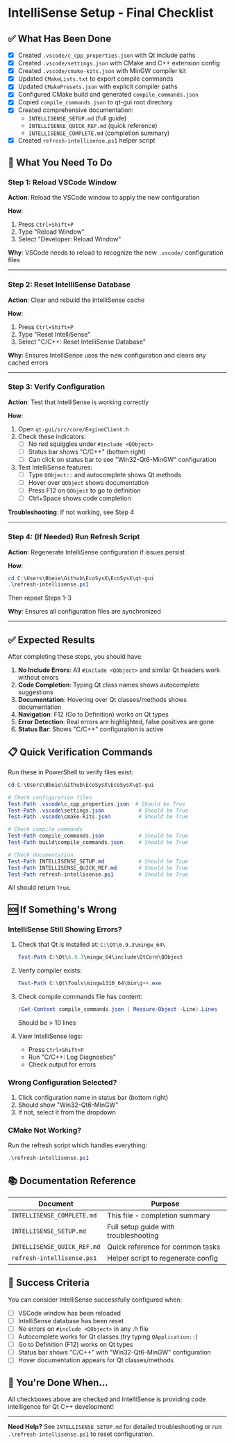 # IntelliSense Setup - Final Checklist

## ✅ What Has Been Done

- [x] Created `.vscode/c_cpp_properties.json` with Qt include paths
- [x] Created `.vscode/settings.json` with CMake and C++ extension config
- [x] Created `.vscode/cmake-kits.json` with MinGW compiler kit
- [x] Updated `CMakeLists.txt` to export compile commands
- [x] Updated `CMakePresets.json` with explicit compiler paths
- [x] Configured CMake build and generated `compile_commands.json`
- [x] Copied `compile_commands.json` to qt-gui root directory
- [x] Created comprehensive documentation:
  - `INTELLISENSE_SETUP.md` (full guide)
  - `INTELLISENSE_QUICK_REF.md` (quick reference)
  - `INTELLISENSE_COMPLETE.md` (completion summary)
- [x] Created `refresh-intellisense.ps1` helper script

## 🔄 What You Need To Do

### Step 1: Reload VSCode Window
**Action**: Reload the VSCode window to apply the new configuration

**How**:
1. Press `Ctrl+Shift+P`
2. Type "Reload Window"
3. Select "Developer: Reload Window"

**Why**: VSCode needs to reload to recognize the new `.vscode/` configuration files

---

### Step 2: Reset IntelliSense Database
**Action**: Clear and rebuild the IntelliSense cache

**How**:
1. Press `Ctrl+Shift+P`
2. Type "Reset IntelliSense"
3. Select "C/C++: Reset IntelliSense Database"

**Why**: Ensures IntelliSense uses the new configuration and clears any cached errors

---

### Step 3: Verify Configuration
**Action**: Test that IntelliSense is working correctly

**How**:
1. Open `qt-gui/src/core/EngineClient.h`
2. Check these indicators:
   - [ ] No red squiggles under `#include <QObject>`
   - [ ] Status bar shows "C/C++" (bottom right)
   - [ ] Can click on status bar to see "Win32-Qt6-MinGW" configuration
3. Test IntelliSense features:
   - [ ] Type `QObject::` and autocomplete shows Qt methods
   - [ ] Hover over `QObject` shows documentation
   - [ ] Press F12 on `QObject` to go to definition
   - [ ] Ctrl+Space shows code completion

**Troubleshooting**: If not working, see Step 4

---

### Step 4: (If Needed) Run Refresh Script
**Action**: Regenerate IntelliSense configuration if issues persist

**How**:
```powershell
cd C:\Users\Bbeie\Github\EcoSysX\EcoSysX\qt-gui
.\refresh-intellisense.ps1
```

Then repeat Steps 1-3

**Why**: Ensures all configuration files are synchronized

---

## ✅ Expected Results

After completing these steps, you should have:

1. **No Include Errors**: All `#include <QObject>` and similar Qt headers work without errors
2. **Code Completion**: Typing Qt class names shows autocomplete suggestions
3. **Documentation**: Hovering over Qt classes/methods shows documentation
4. **Navigation**: F12 (Go to Definition) works on Qt types
5. **Error Detection**: Real errors are highlighted, false positives are gone
6. **Status Bar**: Shows "C/C++" configuration is active

## 📋 Quick Verification Commands

Run these in PowerShell to verify files exist:

```powershell
cd C:\Users\Bbeie\Github\EcoSysX\EcoSysX\qt-gui

# Check configuration files
Test-Path .vscode\c_cpp_properties.json  # Should be True
Test-Path .vscode\settings.json           # Should be True
Test-Path .vscode\cmake-kits.json         # Should be True

# Check compile commands
Test-Path compile_commands.json           # Should be True
Test-Path build\compile_commands.json     # Should be True

# Check documentation
Test-Path INTELLISENSE_SETUP.md           # Should be True
Test-Path INTELLISENSE_QUICK_REF.md       # Should be True
Test-Path refresh-intellisense.ps1        # Should be True
```

All should return `True`.

## 🆘 If Something's Wrong

### IntelliSense Still Showing Errors?

1. Check that Qt is installed at: `C:\Qt\6.9.3\mingw_64\`
   ```powershell
   Test-Path C:\Qt\6.9.3\mingw_64\include\QtCore\QObject
   ```

2. Verify compiler exists:
   ```powershell
   Test-Path C:\Qt\Tools\mingw1310_64\bin\g++.exe
   ```

3. Check compile commands file has content:
   ```powershell
   (Get-Content compile_commands.json | Measure-Object -Line).Lines
   ```
   Should be > 10 lines

4. View IntelliSense logs:
   - Press `Ctrl+Shift+P`
   - Run "C/C++: Log Diagnostics"
   - Check output for errors

### Wrong Configuration Selected?

1. Click configuration name in status bar (bottom right)
2. Should show "Win32-Qt6-MinGW"
3. If not, select it from the dropdown

### CMake Not Working?

Run the refresh script which handles everything:
```powershell
.\refresh-intellisense.ps1
```

## 📚 Documentation Reference

| Document | Purpose |
|----------|---------|
| `INTELLISENSE_COMPLETE.md` | This file - completion summary |
| `INTELLISENSE_SETUP.md` | Full setup guide with troubleshooting |
| `INTELLISENSE_QUICK_REF.md` | Quick reference for common tasks |
| `refresh-intellisense.ps1` | Helper script to regenerate config |

## 🎯 Success Criteria

You can consider IntelliSense successfully configured when:

- [ ] VSCode window has been reloaded
- [ ] IntelliSense database has been reset
- [ ] No errors on `#include <QObject>` in any .h file
- [ ] Autocomplete works for Qt classes (try typing `QApplication::`)
- [ ] Go to Definition (F12) works on Qt types
- [ ] Status bar shows "C/C++" with "Win32-Qt6-MinGW" configuration
- [ ] Hover documentation appears for Qt classes/methods

## 🚀 You're Done When...

All checkboxes above are checked and IntelliSense is providing code intelligence for Qt C++ development!

---

**Need Help?** See `INTELLISENSE_SETUP.md` for detailed troubleshooting or run `.\refresh-intellisense.ps1` to reset configuration.
